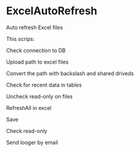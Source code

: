 # ExcelAutoRefresh
Auto refresh Excel files 

This scrips:

Check connection to DB

Upload path to excel files

Convert the path with backslash and shared driveds

Check for recent data in tables

Uncheck read-only on files

RefreshAll in excel

Save

Check read-only

Send looger by email
